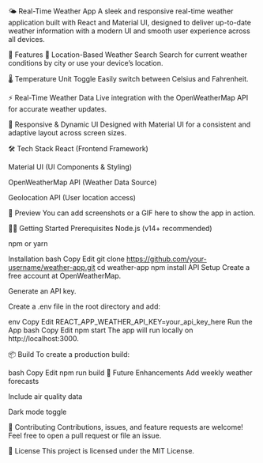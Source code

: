 🌤️ Real-Time Weather App
A sleek and responsive real-time weather application built with React and Material UI, designed to deliver up-to-date weather information with a modern UI and smooth user experience across all devices.

🚀 Features
📍 Location-Based Weather Search
Search for current weather conditions by city or use your device’s location.

🌡️ Temperature Unit Toggle
Easily switch between Celsius and Fahrenheit.

⚡ Real-Time Weather Data
Live integration with the OpenWeatherMap API for accurate weather updates.

🎨 Responsive & Dynamic UI
Designed with Material UI for a consistent and adaptive layout across screen sizes.

🛠️ Tech Stack
React (Frontend Framework)

Material UI (UI Components & Styling)

OpenWeatherMap API (Weather Data Source)

Geolocation API (User location access)

📸 Preview
You can add screenshots or a GIF here to show the app in action.

🧑‍💻 Getting Started
Prerequisites
Node.js (v14+ recommended)

npm or yarn

Installation
bash
Copy
Edit
git clone https://github.com/your-username/weather-app.git
cd weather-app
npm install
API Setup
Create a free account at OpenWeatherMap.

Generate an API key.

Create a .env file in the root directory and add:

env
Copy
Edit
REACT_APP_WEATHER_API_KEY=your_api_key_here
Run the App
bash
Copy
Edit
npm start
The app will run locally on http://localhost:3000.

📦 Build
To create a production build:

bash
Copy
Edit
npm run build
📌 Future Enhancements
Add weekly weather forecasts

Include air quality data

Dark mode toggle

🤝 Contributing
Contributions, issues, and feature requests are welcome!
Feel free to open a pull request or file an issue.

📄 License
This project is licensed under the MIT License.

